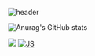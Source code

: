 

<!--
**TaeWonEom97/TaeWonEom97** is a ✨ _special_ ✨ repository because its `README.md` (this file) appears on your GitHub profile.

Here are some ideas to get you started:

- 🔭 I’m currently working on ...
- 🌱 I’m currently learning ...
- 👯 I’m looking to collaborate on ...
- 🤔 I’m looking for help with ...
- 💬 Ask me about ...
- 📫 How to reach me: ...
- 😄 Pronouns: ...
- ⚡ Fun fact: ...
-->
![header](https://capsule-render.vercel.app/api?type=wave&color=gradient&height=300&section=header&text=TaeWonEom97&fontSize=70&animation=fadeIn)


![Anurag's GitHub stats](https://github-readme-stats.vercel.app/api?username=TaeWonEom97&show_icons=true&theme=radical)

<img src="https://img.shields.io/badge/Android-3DDC84?style=flat-square&logo=Android&logoColor=white"/>    [![JS](https://img.shields.io/badge/JavaScript-F7DF1E?style=flat-square&logo=JavaScript&logoColor=black)](github.com/Joowon0220/TODO-List)


